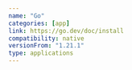 ```yaml
---
name: "Go"
categories: [app]
link: https://go.dev/doc/install
compatibility: native
versionFrom: "1.21.1"
type: applications
---
```


